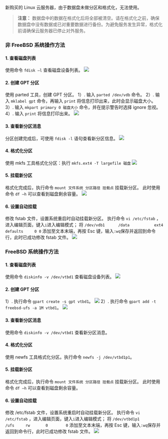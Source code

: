 新购买的 Linux 云服务器，由于数据盘未做分区和格式化，无法使用。
>**注意：**
>数据盘中的数据在格式化后将全部被清空。请在格式化之前，确保数据盘中没有数据或已对重要数据进行备份。为避免服务发生异常，格式化前请确保云服务器已停止对外服务。

### 非 FreeBSD 系统操作方法
#### 1. 查看磁盘列表
使用命令 `fdisk –l` 查看磁盘设备列表。
![](https://mc.qcloudimg.com/static/img/cd614ab9441c731539cda705bce12f4a/27.png)
#### 2. 创建 GPT 分区
使用 parted 工具，创建 GPT 分区。
1）. 输入 `parted /dev/vdb` 命令。
2）. 输入 `mklabel gpt` 命令，再输入 `print` 将信息打印出来，此时会显示磁盘大小。
3）. 输入 `mkpart primary 0 磁盘大小` 命令，并在提示警告时选择 ignore 忽视。
4）. 输入 `print` 将信息打印出来。
![](https://mc.qcloudimg.com/static/img/7a2dbc0db11c035e13049581b3a53923/28.png)

#### 3. 查看新分区消息
分区创建完成后，可使用 `fdisk -l` 语句查看新分区信息。
![](https://mc.qcloudimg.com/static/img/21931bce6b1bad88454da272cb4d9520/29.png)

#### 4. 格式化分区
使用 mkfs 工具格式化分区：执行 `mkfs.ext4 -T largefile 磁盘`
![](https://mc.qcloudimg.com/static/img/a647e6efee27611461c3b687b7db73cc/30.png)

#### 5. 挂载新分区
格式化完成后，执行命令 `mount 文件系统 分区路径 挂载点` 挂载新分区。
此时使用命令 `df –h` 可以查看到磁盘剩余容量。
![](https://mc.qcloudimg.com/static/img/984ff3b2d4c56e84057573643ac0009a/31.png)

#### 6. 设置自动挂载
修改 fstab 文件，设置系统重启时自动挂载新分区。
执行命令 `vi /etc/fstab` ，进入编辑页面，键入`i`进入编辑模式；
将 `/dev/vdb1      /data           ext4         defaults     0 0` 添加至文本末端，再按 Esc 键，输入`:wq`保存并返回到命令行，此时已成功修改 fstab 文件。
![](https://mc.qcloudimg.com/static/img/dfaf4ce2855059ba9da9f18e0da1b260/32.png)
 
### FreeBSD 系统操作方法
#### 1. 查看磁盘列表
使用命令 `diskinfo -v /dev/vtbd1` 查看磁盘设备列表。
![](https://mccdn.qcloud.com/img56a616a9911da.png)

#### 2. 创建 GPT 分区
1）. 执行命令 `gpart create -s gpt vtbd1`。
![](https://mccdn.qcloud.com/img56a6171206c80.png)
2）. 执行命令 `gpart add -t freebsd-ufs -a 1M vtbd1`。
![](https://mccdn.qcloud.com/img56a6172bb39c0.png) 

#### 3. 查看新分区消息
使用命令 `diskinfo -v /dev/vtbd1` 查看新分区消息。

#### 4. 格式化分区
使用 newfs 工具格式化分区。执行命令 `newfs -j /dev/vtbd1p1`。

#### 5. 挂载新分区
格式化完成后，执行命令 `mount 文件系统 分区路径 挂载点` 挂载新分区。
此时使用命令 `df –h` 可以查看到磁盘剩余容量。

#### 6. 设置自动挂载
修改 /etc/fstab 文件，设置系统重启时自动挂载新分区。
执行命令 `vi /etc/fstab` ，进入编辑页面，键入`i`进入编辑模式；
将 `/dev/vtbd1p1       /ufs     rw       0        0` 添加至文本末端，再按 Esc 键，输入`:wq`保存并返回到命令行，此时已成功修改 fstab 文件。
![](https://mccdn.qcloud.com/img56a6188004bac.png)
